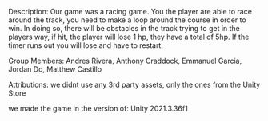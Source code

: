Description: Our game was a racing game. You the player are able to race around the track, you need to make a loop around the course in order to win. In doing so, there will be obstacles in the track trying to get in the players way, if hit, the player will lose 1 hp, they have a total of 5hp. If the timer runs out you will lose and have to restart. 

Group Members: Andres Rivera, Anthony Craddock, Emmanuel Garcia, Jordan Do, Matthew Castillo

Attributions: we didnt use any 3rd party assets, only the ones from the Unity Store

we made the game in the version of: Unity 2021.3.36f1
